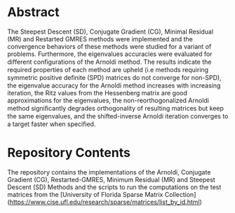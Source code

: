 # Abstract

The Steepest Descent (SD), Conjugate Gradient (CG), Minimal Residual (MR) and Restarted GMRES methods were implemented and the convergence behaviors of these methods were studied for a variant of problems. Furthermore, the eigenvalues accuracies were evaluated for diﬀerent conﬁgurations of the Arnoldi method. The results indicate the required properties of each method are upheld (i.e methods requiring symmetric positive deﬁnite (SPD) matrices do not converge for non-SPD), the eigenvalue accuracy for the Arnoldi method increases with increasing iteration, the Ritz values from the Hessenberg matrix are good approximations for the eigenvalues, the non-reorthogonalized Arnoldi method signiﬁcantly degrades orthogonality of resulting matrices but keep the same eigenvalues, and the shifted-inverse Arnoldi iteration converges to a target faster when speciﬁed.

# Repository Contents

The repository contains the implementations of the Arnoldi, Conjugate Gradient (CG), Restarted-GMRES, Minimum Residual (MR) and Steepest Descent (SD) Methods and the scripts to run the computations on the test matrices from the [University of Florida Sparse Matrix Collection] (https://www.cise.ufl.edu/research/sparse/matrices/list_by_id.html)
